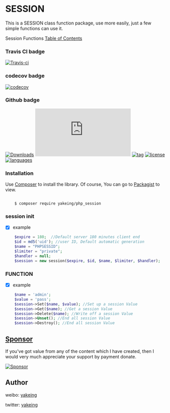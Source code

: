 # SESSION

This is a SESSION class function package, use more easily, just a few simple functions can use it.

Session Functions [Table of Contents](https://www.php.net/manual/en/ref.session.php)

### Travis CI badge

[![Travis-ci](https://api.travis-ci.com/yakeing/php_session.svg?branch=master)](https://travis-ci.com/yakeing/php_session)

### codecov badge

[![codecov](https://codecov.io/gh/yakeing/php_session/branch/master/graph/badge.svg)](https://codecov.io/gh/yakeing/php_session)

### Github badge

[![Downloads](https://img.shields.io/github/downloads/yakeing/php_session/total?color=dfb317&logo=github)](../../)
[![Size](https://img.shields.io/github/size/yakeing/php_session/src/session.php?color=b36d41&logo=github)](src/session.php)
[![tag](https://img.shields.io/github/v/tag/yakeing/php_session?color=28a745&logo=github)](../../releases)
[![license](https://img.shields.io/github/license/yakeing/php_session?color=FE7D37&logo=github)](LICENSE)
[![languages](https://img.shields.io/badge/languages-php-007EC6?logo=github)](../../search?l=php)

### Installation

Use [Composer](https://getcomposer.org) to install the library.
Of course, You can go to [Packagist](https://packagist.org/packages/yakeing/php_session) to view.

```

    $ composer require yakeing/php_session

```

### session init

- [x] example
```php
    $expire = 180;  //Default server 180 minutes client end
    $id = md5('uid'); //user ID, Default automatic generation
    $name = "PHPSESSID";
    $limiter = "private";
    $handler = null;
    $session = new session($expire, $id, $name, $limiter, $handler);
```

### FUNCTION

- [x] example
```php
    $name = 'admin';
    $value = 'pass';
    $session->Set($name, $value); //Set up a session Value
    $session->Get($name); //Get a session Value
    $session->Delete($name); //Write off a session Value
    $session->Unset(); //End all session Value
    $session->Destroy(); //End all session Value
```

[Sponsor](https://github.com/yakeing/Documentation/blob/master/Sponsor/README.md)
---
If you've got value from any of the content which I have created, then I would very much appreciate your support by payment donate.

[![Sponsor](https://img.shields.io/badge/-Sponsor-EA4AAA?logo=google%20fit&logoColor=FFFFFF)](https://github.com/yakeing/Documentation/blob/master/Sponsor/README.md)

Author
---

weibo: [yakeing](https://weibo.com/yakeing)

twitter: [yakeing](https://twitter.com/yakeing)
